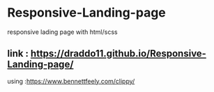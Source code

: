 # Responsive-Landing-page
responsive lading page with  html/scss 
## link : https://draddo11.github.io/Responsive-Landing-page/

using :https://www.bennettfeely.com/clippy/

